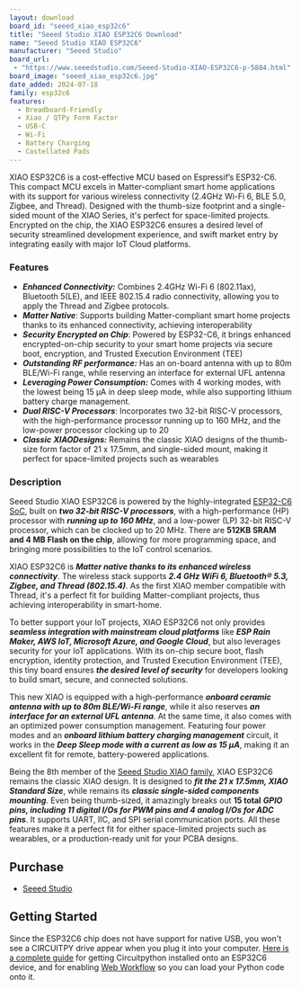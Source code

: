 ```yaml
---
layout: download
board_id: "seeed_xiao_esp32c6"
title: "Seeed Studio XIAO ESP32C6 Download"
name: "Seeed Studio XIAO ESP32C6"
manufacturer: "Seeed Studio"
board_url:
 - "https://www.seeedstudio.com/Seeed-Studio-XIAO-ESP32C6-p-5884.html"
board_image: "seeed_xiao_esp32c6.jpg"
date_added: 2024-07-18
family: esp32c6
features:
  - Breadboard-Friendly
  - Xiao / QTPy Form Factor
  - USB-C
  - Wi-Fi
  - Battery Charging
  - Castellated Pads
---
```


XIAO ESP32C6 is a cost-effective MCU based on Espressif’s ESP32-C6. This compact MCU excels in Matter-compliant smart home applications with its support for various wireless connectivity (2.4GHz Wi-Fi 6, BLE 5.0, Zigbee, and Thread). Designed with the thumb-size footprint and a single-sided mount of the XIAO Series, it's perfect for space-limited projects. Encrypted on the chip, the XIAO ESP32C6 ensures a desired level of security streamlined development experience, and swift market entry by integrating easily with major IoT Cloud platforms.

### Features

- ***Enhanced Connectivity:*** Combines 2.4GHz Wi-Fi 6 (802.11ax), Bluetooth 5(LE), and IEEE 802.15.4 radio connectivity, allowing you to apply the Thread and Zigbee protocols.
- ***Matter Native***: Supports building Matter-compliant smart home projects thanks to its enhanced connectivity, achieving interoperability
- ***Security Encrypted on Chip***: Powered by ESP32-C6, it brings enhanced encrypted-on-chip security to your smart home projects via secure boot, encryption, and Trusted Execution Environment (TEE)
- ***Outstanding RF performance:*** Has an on-board antenna with up to 80m BLE/Wi-Fi range, while reserving an interface for external UFL antenna
- ***Leveraging Power Consumption:*** Comes with 4 working modes, with the lowest being 15 μA in deep sleep mode, while also supporting lithium battery charge management.
- ***Dual RISC-V Processors***: Incorporates two 32-bit RISC-V processors, with the high-performance processor running up to 160 MHz, and the low-power processor clocking up to 20
- ***Classic*** ***XIAODesigns:*** Remains the classic XIAO designs of the thumb-size form factor of 21 x 17.5mm, and single-sided mount, making it perfect for space-limited projects such as wearables

### Description

Seeed Studio XIAO ESP32C6 is powered by the highly-integrated [ESP32-C6 SoC](https://www.espressif.com/en/products/socs/esp32-c6), built on ***two 32-bit RISC-V processors***, with a high-performance (HP) processor with ***running up to 160 MHz***, and a low-power (LP) 32-bit RISC-V processor, which can be clocked up to 20 MHz. There are **512KB SRAM and 4 MB Flash on the chip**, allowing for more programming space, and bringing more possibilities to the IoT control scenarios.

XIAO ESP32C6 is ***Matter native thanks to its enhanced wireless connectivity***. The wireless stack supports ***2.4 GHz WiFi 6, Bluetooth® 5.3, Zigbee, and Thread (802.15.4)***. As the first XIAO member compatible with Thread, it's a perfect fit for building Matter-compliant projects, thus achieving interoperability in smart-home.

To better support your IoT projects, XIAO ESP32C6 not only provides ***seamless integration with mainstream cloud platforms*** like ***ESP Rain Maker, AWS IoT, Microsoft Azure, and Google Cloud***, but also leverages security for your IoT applications. With its on-chip secure boot, flash encryption, identity protection, and Trusted Execution Environment (TEE), this tiny board ensures ***the desired level of security*** for developers looking to build smart, secure, and connected solutions.

This new XIAO is equipped with a high-performance ***onboard ceramic antenna with up to 80m BLE/Wi-Fi range***, while it also reserves ***an interface for an external UFL antenna***. At the same time, it also comes with an optimized power consumption management. Featuring four power modes and an ***onboard lithium battery charging management*** circuit, it works in the ***Deep Sleep mode with a current as low as 15 µA***, making it an excellent fit for remote, battery-powered applications.

Being the 8th member of the [Seeed Studio XIAO family](https://www.seeedstudio.com/xiao-series-page), XIAO ESP32C6 remains the classic XIAO design. It is designed to ***fit the 21 x 17.5mm, XIAO Standard Size***, while remains its ***classic single-sided components mounting***. Even being thumb-sized, it amazingly breaks out **15 total** ***GPIO pins, including 11 digital I/Os for PWM pins and 4 analog I/Os for ADC pins***. It supports UART, IIC, and SPI serial communication ports. All these features make it a perfect fit for either space-limited projects such as wearables, or a production-ready unit for your PCBA designs.

## Purchase
* [Seeed Studio](https://www.seeedstudio.com/Seeed-Studio-XIAO-ESP32C6-p-5884.html)

## Getting Started
Since the ESP32C6 chip does not have support for native USB, you won't see a CIRCUITPY drive appear when you plug it into your computer. [Here is a complete guide](https://learn.adafruit.com/circuitpython-with-esp32-quick-start/overview) for getting Circuitpython installed onto an ESP32C6 device, and for enabling [Web Workflow](https://docs.circuitpython.org/en/latest/docs/workflows.html#web) so you can load your Python code onto it.

